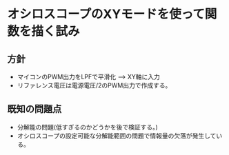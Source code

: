 # オシロスコープのXYモードを使って関数を描く試み

## 方針
 - マイコンのPWM出力をLPFで平滑化 --> XY軸に入力
 - リファレンス電圧は電源電圧/2のPWM出力で作成する。

## 既知の問題点
 - 分解能の問題(低すぎるのかどうかを後で検証する。)
 - オシロスコープの設定可能な分解能範囲の問題で情報量の欠落が発生している。
